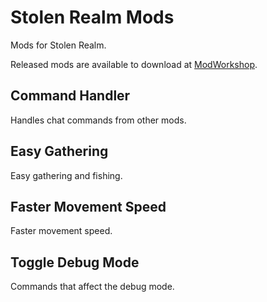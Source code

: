 # Stolen Realm Mods

Mods for Stolen Realm.

Released mods are available to download at [ModWorkshop](https://modworkshop.net/user/124854).

## Command Handler

Handles chat commands from other mods.

## Easy Gathering

Easy gathering and fishing.

## Faster Movement Speed

Faster movement speed.

## Toggle Debug Mode

Commands that affect the debug mode.
